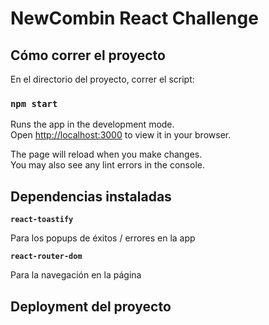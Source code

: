 # NewCombin React Challenge

## Cómo correr el proyecto

En el directorio del proyecto, correr el script:

### `npm start`

Runs the app in the development mode.\
Open [http://localhost:3000](http://localhost:3000) to view it in your browser.

The page will reload when you make changes.\
You may also see any lint errors in the console.

## Dependencias instaladas

**`react-toastify`**

Para los popups de éxitos / errores en la app

**`react-router-dom`**

Para la navegación en la página

## Deployment del proyecto
